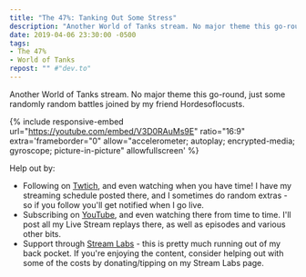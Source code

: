 ```yaml
---
title: "The 47%: Tanking Out Some Stress"
description: "Another World of Tanks stream. No major theme this go-round, just some randomly random battles joined by my friend Hordesoflocusts."
date: 2019-04-06 23:30:00 -0500
tags:
- The 47%
- World of Tanks
repost: "" #"dev.to"
---
```


Another World of Tanks stream. No major theme this go-round, just some randomly random battles joined by my friend Hordesoflocusts.

<!--more-->

{% include responsive-embed url="https://youtube.com/embed/V3D0RAuMs9E" ratio="16:9" extra='frameborder="0" allow="accelerometer; autoplay; encrypted-media; gyroscope; picture-in-picture" allowfullscreen' %}

Help out by:
 * Following on [Twtich](https://twitch.tv/AnonJr_Live), and even watching when you have time! I have my streaming schedule posted there, and I sometimes do random extras - so if you follow you'll get notified when I go live.
 * Subscribing on [YouTube](http://www.youtube.com/channel/UCXafqhKHbkSUIrq0LAuu0tw), and even watching there from time to time. I'll post all my Live Stream replays there, as well as episodes and various other bits.
 * Support through [Stream Labs](https://streamlabs.com/anonjr_live) - this is pretty much running out of my back pocket. If you're enjoying the content, consider helping out with some of the costs by donating/tipping on my Stream Labs page.